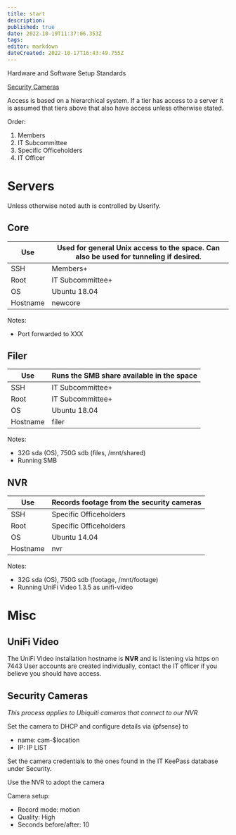 ```yaml
---
title: start
description: 
published: true
date: 2022-10-19T11:37:06.353Z
tags: 
editor: markdown
dateCreated: 2022-10-17T16:43:49.755Z
---
```


Hardware and Software Setup Standards

[Security Cameras](/subcommittee/it_infrastructure/setup_standards/cameras)

Access is based on a hierarchical system. If a tier has access to a server it is assumed that tiers above that also have access unless otherwise stated.

Order:

1.  Members
2.  IT Subcommittee
3.  Specific Officeholders
4.  IT Officer

# Servers

Unless otherwise noted auth is controlled by Userify.

## Core

| Use      | Used for general Unix access to the space. Can also be used for tunneling if desired. |
|----------|---------------------------------------------------------------------------------------|
| SSH      | Members+                                                                              |
| Root     | IT Subcommittee+                                                                      |
| OS       | Ubuntu 18.04                                                                          |
| Hostname | newcore                                                                               |

Notes:

-   Port forwarded to XXX

## Filer

| Use      | Runs the SMB share available in the space |
|----------|-------------------------------------------|
| SSH      | IT Subcommittee+                          |
| Root     | IT Subcommittee+                          |
| OS       | Ubuntu 18.04                              |
| Hostname | filer                                     |

Notes:

-   32G sda (OS), 750G sdb (files, /mnt/shared)
-   Running SMB

## NVR

| Use      | Records footage from the security cameras |
|----------|-------------------------------------------|
| SSH      | Specific Officeholders                    |
| Root     | Specific Officeholders                    |
| OS       | Ubuntu 14.04                              |
| Hostname | nvr                                       |

Notes:

-   32G sda (OS), 750G sdb (footage, /mnt/footage)
-   Running UniFi Video 1.3.5 as unifi-video

# Misc

## UniFi Video

The UniFi Video installation hostname is **NVR** and is listening via https on 7443 User accounts are created individually, contact the IT officer if you believe you should have access.

## Security Cameras

*This process applies to Ubiquiti cameras that connect to our NVR*

Set the camera to DHCP and configure details via {pfsense} to

-   name: cam-\$location
-   IP: IP LIST

Set the camera credentials to the ones found in the IT KeePass database under Security.

Use the NVR to adopt the camera

Camera setup:

-   Record mode: motion
-   Quality: High
-   Seconds before/after: 10
